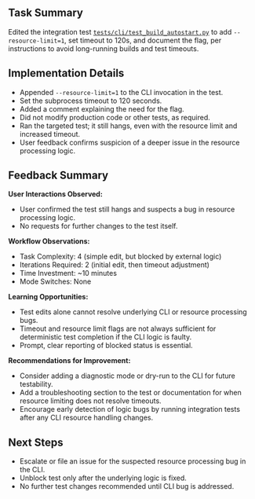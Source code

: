 ## Task Summary
Edited the integration test [`tests/cli/test_build_autostart.py`](tests/cli/test_build_autostart.py) to add `--resource-limit=1`, set timeout to 120s, and document the flag, per instructions to avoid long-running builds and test timeouts.

## Implementation Details
- Appended `--resource-limit=1` to the CLI invocation in the test.
- Set the subprocess timeout to 120 seconds.
- Added a comment explaining the need for the flag.
- Did not modify production code or other tests, as required.
- Ran the targeted test; it still hangs, even with the resource limit and increased timeout.
- User feedback confirms suspicion of a deeper issue in the resource processing logic.

## Feedback Summary
**User Interactions Observed:**
- User confirmed the test still hangs and suspects a bug in resource processing logic.
- No requests for further changes to the test itself.

**Workflow Observations:**
- Task Complexity: 4 (simple edit, but blocked by external logic)
- Iterations Required: 2 (initial edit, then timeout adjustment)
- Time Investment: ~10 minutes
- Mode Switches: None

**Learning Opportunities:**
- Test edits alone cannot resolve underlying CLI or resource processing bugs.
- Timeout and resource limit flags are not always sufficient for deterministic test completion if the CLI logic is faulty.
- Prompt, clear reporting of blocked status is essential.

**Recommendations for Improvement:**
- Consider adding a diagnostic mode or dry-run to the CLI for future testability.
- Add a troubleshooting section to the test or documentation for when resource limiting does not resolve timeouts.
- Encourage early detection of logic bugs by running integration tests after any CLI resource handling changes.

## Next Steps
- Escalate or file an issue for the suspected resource processing bug in the CLI.
- Unblock test only after the underlying logic is fixed.
- No further test changes recommended until CLI bug is addressed.